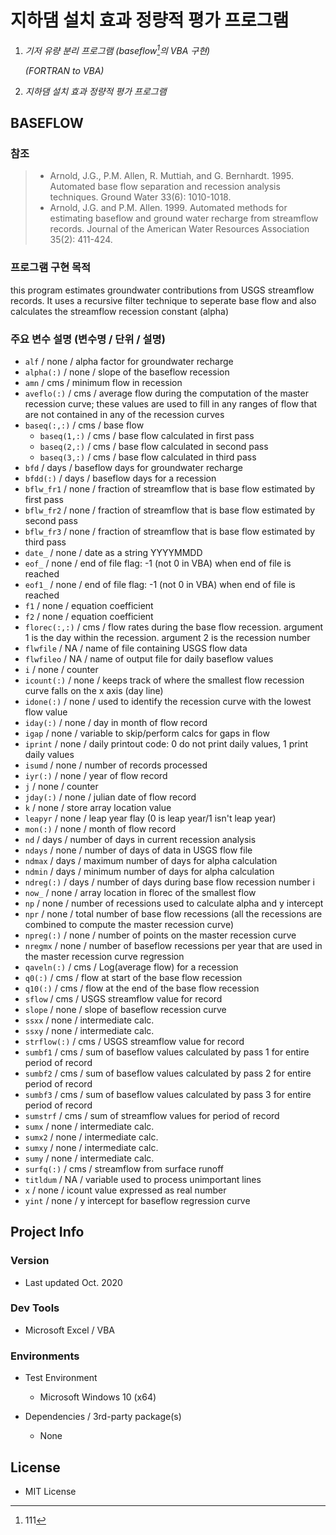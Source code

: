 # 지하댐 설치 효과 정량적 평가 프로그램

1. *기저 유량 분리 프로그램 (baseflow[^1]의 VBA 구현)*



   *(FORTRAN to VBA)*

1. *지하댐 설치 효과 정량적 평가 프로그램*



## BASEFLOW

### 참조
> + Arnold, J.G., P.M. Allen, R. Muttiah, and G. Bernhardt. 1995. Automated base flow separation and recession analysis techniques. Ground Water 33(6): 1010-1018.
> + Arnold, J.G. and P.M. Allen. 1999. Automated methods for estimating baseflow and ground water recharge from streamflow records. Journal of the American Water Resources Association 35(2): 411-424.

### 프로그램 구현 목적
this program estimates groundwater contributions from USGS streamflow records.  It uses a recursive filter technique to seperate base flow and also calculates the streamflow recession constant (alpha)

### 주요 변수 설명 (변수명 / 단위 / 설명)
- `alf` / none / alpha factor for groundwater recharge
- `alpha(:)` / none / slope of the baseflow recession
- `amn` / cms / minimum flow in recession
- `aveflo(:)` / cms / average flow during the computation of the master recession curve; these values are used to fill in any ranges of flow that are not contained in any of the recession curves
- `baseq(:,:)` / cms / base flow
  - `baseq(1,:)` / cms / base flow calculated in first pass
  - `baseq(2,:)` / cms / base flow calculated in second pass
  - `baseq(3,:)` / cms / base flow calculated in third pass
- `bfd` / days / baseflow days for groundwater recharge
- `bfdd(:)` / days / baseflow days for a recession
- `bflw_fr1` / none / fraction of streamflow that is base flow estimated by first pass
- `bflw_fr2` / none / fraction of streamflow that is base flow estimated by second pass
- `bflw_fr3` / none / fraction of streamflow that is base flow estimated by third pass
- `date_` / none / date as a string YYYYMMDD
- `eof_` / none / end of file flag: -1 (not 0 in VBA) when end of file is reached
- `eof1_` / none / end of file flag: -1 (not 0 in VBA) when end of file is reached
- `f1` / none / equation coefficient
- `f2` / none / equation coefficient
- `florec(:,:)` / cms / flow rates during the base flow recession. argument 1 is the day within the recession. argument 2 is the recession number
- `flwfile` / NA / name of file containing USGS flow data
- `flwfileo` / NA / name of output file for daily baseflow values
- `i` / none / counter
- `icount(:)` / none / keeps track of where the smallest flow recession curve falls on the x axis (day line)
- `idone(:)` / none / used to identify the recession curve with the lowest flow value
- `iday(:)` / none / day in month of flow record
- `igap` / none / variable to skip/perform calcs for gaps in flow
- `iprint` / none / daily printout code: 0 do not print daily values, 1 print daily values
- `isumd` / none / number of records processed
- `iyr(:)` / none / year of flow record
- `j` / none / counter
- `jday(:)` / none / julian date of flow record
- `k` / none / store array location value
- `leapyr` / none / leap year flay (0 is leap year/1 isn't leap year)
- `mon(:)` / none / month of flow record
- `nd` / days / number of days in current recession analysis
- `ndays` / none / number of days of data in USGS flow file
- `ndmax` / days / maximum number of days for alpha calculation
- `ndmin` / days / minimum number of days for alpha calculation
- `ndreg(:)` / days / number of days during base flow recession number i
- `now_` / none / array location in florec of the smallest flow
- `np` / none / number of recessions used to calculate alpha and y intercept
- `npr` / none / total number of base flow recessions (all the recessions are combined to compute the master recession curve)
- `npreg(:)` / none / number of points on the master recession curve
- `nregmx` / none / number of baseflow recessions per year that are used in the master recession curve regression
- `qaveln(:)` / cms / Log(average flow) for a recession
- `q0(:)` / cms / flow at start of the base flow recession
- `q10(:)` / cms / flow at the end of the base flow recession
- `sflow` / cms / USGS streamflow value for record
- `slope` / none / slope of baseflow recession curve
- `ssxx` / none / intermediate calc.
- `ssxy` / none / intermediate calc.
- `strflow(:)` / cms / USGS streamflow value for record
- `sumbf1` / cms / sum of baseflow values calculated by pass 1 for entire period of record
- `sumbf2` / cms / sum of baseflow values calculated by pass 2 for entire period of record
- `sumbf3` / cms / sum of baseflow values calculated by pass 3 for entire period of record
- `sumstrf` / cms / sum of streamflow values for period of record
- `sumx` / none / intermediate calc.
- `sumx2` / none / intermediate calc.
- `sumxy` / none / intermediate calc.
- `sumy` / none / intermediate calc.
- `surfq(:)` / cms / streamflow from surface runoff
- `titldum` / NA / variable used to process unimportant lines
- `x` / none / icount value expressed as real number
- `yint` / none / y intercept for baseflow regression curve 



## Project Info

### Version

- Last updated Oct. 2020

### Dev Tools

+ Microsoft Excel / VBA

### Environments

+ Test Environment

    + Microsoft Windows 10 (x64)
    
+ Dependencies / 3rd-party package(s)

    + None



## License

+ MIT License



[^1]: 111